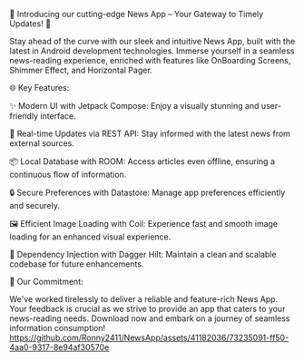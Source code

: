 📰 Introducing our cutting-edge News App – Your Gateway to Timely Updates! 🚀

Stay ahead of the curve with our sleek and intuitive News App, built with the latest in Android development technologies. Immerse yourself in a seamless news-reading experience, enriched with features like OnBoarding Screens, Shimmer Effect, and Horizontal Pager.

🌐 Key Features:

✨ Modern UI with Jetpack Compose: Enjoy a visually stunning and user-friendly interface.

🔄 Real-time Updates via REST API: Stay informed with the latest news from external sources.

📦 Local Database with ROOM: Access articles even offline, ensuring a continuous flow of information.

🔒 Secure Preferences with Datastore: Manage app preferences efficiently and securely.

🖼️ Efficient Image Loading with Coil: Experience fast and smooth image loading for an enhanced visual experience.

🔗 Dependency Injection with Dagger Hilt: Maintain a clean and scalable codebase for future enhancements.


🚀 Our Commitment:

We've worked tirelessly to deliver a reliable and feature-rich News App. Your feedback is crucial as we strive to provide an app that caters to your news-reading needs. Download now and embark on a journey of seamless information consumption!
https://github.com/Ronny2411/NewsApp/assets/41182036/73235091-ff50-4aa0-9317-8e94af30570e
